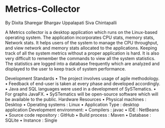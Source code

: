 # Metrics-Collector
By
Dixita Sharegar
Bhargav Uppalapati
Siva Chintapalli

A Metrics collector is a desktop application which runs on the Linux-based operating system. 
The application incorporates CPU stats, memory stats, Network stats. 
It helps users of the system to manage the CPU throughput, and view network and memory stats allocated to the applications. 
Keeping track of all the system metrics without a proper application is hard.
It is also very difficult to remember the commands to view all the system statistics. 
The statistics are logged into a database frequently which are analyzed and displayed to the user to keep track of system performance.

Development Standards
•	The project involves usage of agile methodology.
•	Feedback of end-user is taken at every phase and developed accordingly.
•	Java and SQL languages were used in a development of SySTematics.
•	For graphs JavaFX.
•	SySTematics will be open-source software which will be available to the public.
Hardware Resources
•	Physical machines	: Desktop
•	Operating systems	: Linux
•	Application Type 	: desktop application
  Development environment:
•	Compilers			: javac
•	IDE				: NetBeans
•	Source code repository	: GitHub
•	Build process		: Maven
•	Database			: SQLite
•	Instance 			: Single
